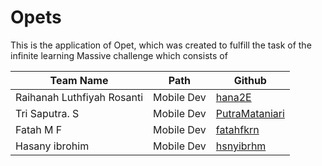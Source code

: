 ﻿# Opets
This is the application of Opet, which was created to fulfill the task of the infinite learning Massive challenge which consists of

| Team Name                  |  Path        | Github                                                          |
| -------------------------  | -----------  | --------------------------------------------------------------- |
| Raihanah Luthfiyah Rosanti | Mobile Dev   | [hana2E](https://github.com/hana2E)                             |
| Tri Saputra. S             | Mobile Dev   | [PutraMataniari](https://github.com/PutraMataniari)             |
| Fatah M F                  | Mobile Dev   | [fatahfkrn](https://github.com/fatahfkrn)                       |
| Hasany ibrohim             | Mobile Dev   | [hsnyibrhm](https://github.com/hsnyibrhm)                       |

